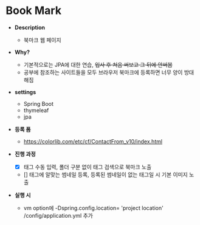 # Book Mark 

- **Description**
    - 북마크 웹 페이지

- **Why?** 
    - 기본적으로는 JPA에 대한 연습, ~~입사 후 처음 써보고 그 뒤에 안써봄~~
    - 공부에 참조하는 사이트들을 모두 브라우저 북마크에 등록하면 너무 양이 방대해짐

- **settings**
    - Spring Boot
    - thymeleaf
    - jpa
 
- **등록 폼**
    - https://colorlib.com/etc/cf/ContactFrom_v10/index.html
    
- **진행 과정**
    - [X] 태그 수동 입력, 폴더 구분 없이 태그 검색으로 북마크 노출
    - [] 태그에 알맞는 썸네일 등록, 등록된 썸네일이 없는 태그일 시 기본 이미지 노출
    
- **실행 시**
    - vm option에  -Dspring.config.location= 'project location' /config/application.yml 추가
